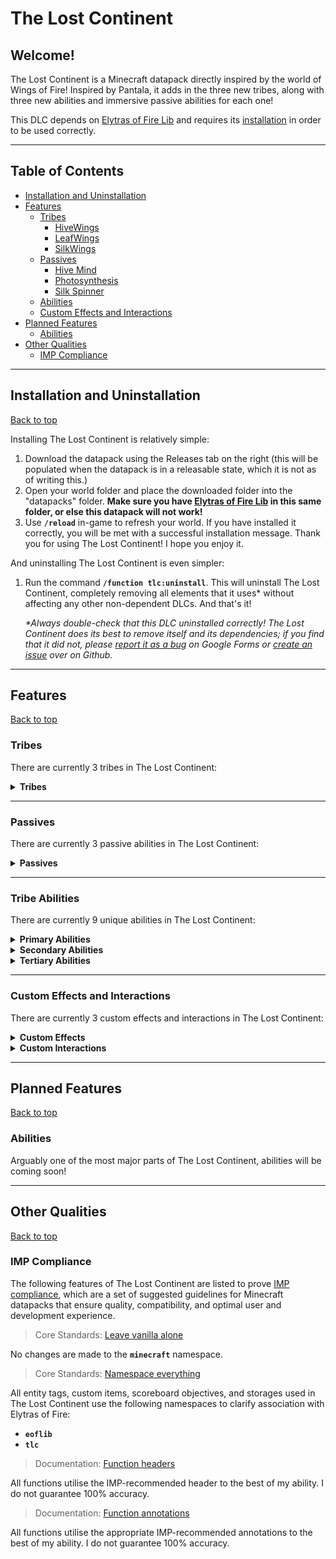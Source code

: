 # The Lost Continent

## Welcome!

The Lost Continent is a Minecraft datapack directly inspired by the world of Wings of Fire! Inspired by Pantala, it adds in the three new tribes, along with three new abilities and immersive passive abilities for each one!

This DLC depends on [Elytras of Fire Lib](https://github.com/iHeronGH/Elytras-of-Fire-Lib) and requires its [installation](#installation-and-uninstallation) in order to be used correctly.

---

## Table of Contents

- [Installation and Uninstallation](#installation-and-uninstallation)
- [Features](#features)
  - [Tribes](#tribes)
    - [HiveWings](#hivewings)
    - [LeafWings](#leafwings)
    - [SilkWings](#silkwings)
  - [Passives](#passives)
    - [Hive Mind](#hive-mind)
    - [Photosynthesis](#photosynthesis)
    - [Silk Spinner](#silk-spinner)
  - [Abilities](#tribe-abilities)
  - [Custom Effects and Interactions](#custom-effects-and-interactions)
- [Planned Features](#planned-features)
  - [Abilities](#abilities)
- [Other Qualities](#other-qualities)
  - [IMP Compliance](#imp-compliance)

---

## Installation and Uninstallation

[Back to top](#)

Installing The Lost Continent is relatively simple:

1. Download the datapack using the Releases tab on the right (this will be populated when the datapack is in a releasable state, which it is not as of writing this.)
2. Open your world folder and place the downloaded folder into the "datapacks" folder. **Make sure you have [Elytras of Fire Lib](https://github.com/iHeronGH/Elytras-of-Fire-Lib/releases) in this same folder, or else this datapack will not work!**
3. Use **`/reload`** in-game to refresh your world. If you have installed it correctly, you will be met with a successful installation message. Thank you for using The Lost Continent! I hope you enjoy it.

And uninstalling The Lost Continent is even simpler:

1. Run the command **`/function tlc:uninstall`**. This will uninstall The Lost Continent, completely removing all elements that it uses\* without affecting any other non-dependent DLCs. And that's it!

    *\*Always double-check that this DLC uninstalled correctly! The Lost Continent does its best to remove itself and its dependencies; if you find that it did not, please [report it as a bug](https://docs.google.com/forms/d/e/1FAIpQLSfm4wEvcERhBCxIhuzV7Gi4yX_sYCBn8zpUE2acBfyOEFW7OA/viewform?usp=sf_link) on Google Forms or [create an issue](https://github.com/iHeronGH/The-Lost-Continent/issues) over on Github.*

---

## Features

[Back to top](#)

### Tribes

There are currently 3 tribes in The Lost Continent:

<details>

**<summary> Tribes </summary>**

[Back to top](#)

#### HiveWings

> *"The HiveWings are a cooperative bunch, able to work together in unison to accomplish great things. Between the wicked stingers they wield and the foul stench they can weaponize, even alone they are ferocious combatants, but together they are unstoppable."*
> *\- C*

Passive Abilities: [Hive Mind](#hive-mind)<br>
Primary Ability: [Acid Spray](#tribe-abilities)<br>
Secondary Ability: [Hive Mind](#tribe-abilities)<br>
Tertiary Ability: [Sting Strike](#tribe-abilities)

#### LeafWings

> *"The LeafWings are the epitome of adaptation. Having lost their forest homes to a savage war, they've honed their affinity for nature over thousands of years in the form of Leafspeak, and by using this they can converse with and command flora to uncanny degrees."*
> *\- C*

Passive Abilities: [Photosynthesis](#photosynthesis)<br>
Primary Ability: [Fury Shift](#tribe-abilities)<br>
Secondary Ability: [Leafspeak](#tribe-abilities)<br>
Tertiary Ability: [Venom Aura](#tribe-abilities)

#### SilkWings

> *"The SilkWings are a deceptively passive tribe. Able to produce silk stronger than nearly any other material known to dragonkind, they use this to ensnare prey and opponents alike. Angering a SilkWing takes guts, time... and a lot of stupidity."*
> *\- C*

Passive Abilities: [Silk Spinner](#silk-spinner)<br>
Primary Ability: [Silk Shot](#tribe-abilities)<br>
Secondary Ability: [Sense](#tribe-abilities)<br>
Tertiary Ability: [Webbing](#tribe-abilities)

</details>

---

### Passives

There are currently 3 passive abilities in The Lost Continent:

<details>

**<summary> Passives </summary>**

[Back to top](#)

#### Hive Mind

Hive Mind is a [HiveWing](#hivewings) passive ability. It gives varying effects depending on how many other HiveWings are around the user.

| Level |     Activation     |              Effect             | Charge Duration | Cooldown |
|:-----:|:------------------:|:-------------------------------:|:---------------:|:--------:|
|   1   |  2 nearby HiveWing |           Speed 1 (1s)          | --- | --- |
|   2   | 3 nearby HiveWings |           Speed 2 (1s)          | --- | --- |
|   3   | 4 nearby HiveWings | Speed 2 (1s)<br>Strength 1 (1s) | --- | --- |

#### Photosynthesis

Photosynthesis is a [LeafWing](#leafwings) passive ability. It gives variable levels of Regeneration depending on the time of day.

| Level |                     Activation                     |        Effect       | Charge Duration | Cooldown |
|:-----:|:--------------------------------------------------:|:-------------------:|:---------------:|:--------:|
|   1   |    Time is between dawn (24000) and dusk (12000)   | Regeneration 1 (2s) | --- |    20s   |
|   2   | Time is between sunrise (21600) and sunset (14400) | Regeneration 2 (3s) | --- |    20s   |

#### Silk Spinner

Silk Spinner is a [SilkWing](#silkwings) passive ability. It changes the effects of some abilities depending on its level of charge, and can have its charge rate increased by different means.

| Level |          Activation         | Effect | Charge Duration | Cooldown |
|:-----:|:---------------------------:|:------:|:---------------:|:--------:|
|   1   | None; automatically charges | Silk Shot becomes Silk Snipe, shooting a straight line of silk |        3s       | --- |
|   2   | None; automatically charges | Silk Shot becomes Silk Snipe, shooting a straight line of silk |        4s       | --- |
|   3   | None; automatically charges | Silk Shot becomes Silk Snipe, shooting a straight line of silk |       5s      | --- |
|   4   | None; automatically charges | Silk Shot becomes Silk Burst, blasting three arcing lines of silk |       6s      | --- |
|   5   | None; automatically charges | Silk Shot becomes Silk Burst, blasting three arcing lines of silk |        6s       | --- |

</details>

---

### Tribe Abilities

There are currently 9 unique abilities in The Lost Continent:

<details>

**<summary> Primary Abilities </summary>**

[Back to top](#)

|    Ability   |          Tribes         | Cooldown |      Activation     | Self Effects | Enemy Effects |
|:------------:|:-----------------------:|:--------:|:-------------------:|:------------:|:-------------:|
|  Acid Spray  | [HiveWings](#hivewings) |    10s   | Sneak + Right-click | --- | Wither 3 (2s)<br>Nausea 1 (8s) |
|  Fury Shift  | [LeafWings](#leafwings) |    10s   | Sneak + Right-click | --- | **Poison Dart Mode:**<br>Poison 2 (3s)<br><br>**Sap Sling Mode:**<br>Slowness 3 (4s)<br>Weakness 1 (4s) |
|  Fury Shift  | [LeafWings](#leafwings) | --- | Right-click | Toggles between Poison Dart mode and Sap Sling mode | --- |
|   Silk Shot  | [SilkWings](#silkwings) |    10s   | Sneak + Right-click | Consumes 3 charges of Silk Spinner | **Silk Snipe:**<br>Slowness 3 (4s)<br>Mining Fatigue 1 (4s)<br><br>**Silk Burst:**<br>Slowness 3 (4s)<br>Mining Fatigue 2 (4s) |

</details>

<details>

**<summary> Secondary Abilities </summary>**

[Back to top](#)

|  Ability  |          Tribes         |  Cooldown |  Activation | Self Effects | Enemy Effects |
|:---------:|:-----------------------:|:---------:|:-----------:|:------------:|:-------------:|
| Hive Mind | [HiveWings](#hivewings) |    24s    | Right-click | Strength 2 (6s)<br><br>**[Hive Mind](#hive-mind) 1:**<br>Speed 2 (6s)<br><br>**[Hive Mind](#hive-mind) 2:**<br>Speed 3 (6s)<br><br>**[Hive Mind](#hive-mind) 3:**<br>Speed 3 (6s)<br>Nearby HiveWings gain Strength 2 (6s) | --- |
| Leafspeak | [LeafWings](#leafwings) |    24s    | Right-click | Resistance 1 (6s) | Summons 3 Poison Points randomly placed within a short radius, each lasting for 8 seconds |
|   Sense   | [SilkWings](#silkwings) |    ---    |     Hold    | Creates aural and visual indicators detecting nearby enemies, growing in frequency with proximity | --- |

</details>

<details>

**<summary> Tertiary Abilities </summary>**

[Back to top](#)

|    Ability   |          Tribes         |  Cooldown | Activation | Self Effects | Enemy Effects |
|:------------:|:-----------------------:|:---------:|:----------:|:------------:|:-------------:|
| Sting Strike | [HiveWings](#hivewings) |    ---    |    Melee   | --- | --- |
|  Venom Aura  | [LeafWings](#leafwings) |    12s    |    Melee   | --- | --- |
|    Webbing   | [SilkWings](#silkwings) |    12s    |    Melee   | --- | Slowness 3 (6s)<br>[Entangled](#entangled) (6s) |
|    Webbing   | [SilkWings](#silkwings) |    ---    |     Hold   | Silk Spinner charges 33% faster | --- |

</details>

---

### Custom Effects and Interactions

There are currently 3 custom effects and interactions in The Lost Continent:

<details>

**<summary> Custom Effects </summary>**

[Back to top](#)

#### Entangled

Entangled is a custom effect that forces those affected by it to leave a path of [Web Trails](#web-trails).

|            Ability            | Level |             Interaction            |
|:-----------------------------:|:-----:|:----------------------------------:|
| [Webbing](#tribe-abilities) | 1 | Applies Entangled (6s) |

</details>

<details>

**<summary> Custom Interactions </summary>**

[Back to top](#)

#### Web Trails

Web Trails are small blobs of silk left behind by those affected by Entangled. While most tribes caught in them will be negatively affected, SilkWings can use these webs to gain special buffs.

|            Tribe            |             Interaction            |
|:-----------------------------:|:----------------------------------:|
| Non-SilkWings | **When in a Web Trail:**<br>Slowness 2 (3s) |
| SilkWings | **When in a Web Trail:**<br>Speed 3 (3s)<br>Silk Spinner charges 20% faster |

#### Poison Points

Poison Points are decently-sized pools of toxins that inflict nasty effects on those who wander into them.

|            Tribe            |             Interaction            |
|:-----------------------------:|:----------------------------------:|
| Non-LeafWings | **When in a Poison Point:**<br>Poison 4 (2s)<br>Slowness 2 (2s) |

</details>

---

## Planned Features

[Back to top](#)

### Abilities

Arguably one of the most major parts of The Lost Continent, abilities will be coming soon!

---

## Other Qualities

[Back to top](#)

### IMP Compliance

The following features of The Lost Continent are listed to prove [IMP compliance](https://github.com/Arcensoth/imp-spec), which are a set of suggested guidelines for Minecraft datapacks that ensure quality, compatibility, and optimal user and development experience.

> Core Standards: [Leave vanilla alone](https://github.com/Arcensoth/imp-spec/blob/master/docs/imp_core.md#1-leave-vanilla-alone)

No changes are made to the **`minecraft`** namespace.

> Core Standards: [Namespace everything](https://github.com/Arcensoth/imp-spec/blob/master/docs/imp_core.md#2-namespace-everything)

All entity tags, custom items, scoreboard objectives, and storages used in The Lost Continent use the following namespaces to clarify association with Elytras of Fire:

- **`eoflib`**
- **`tlc`**

> Documentation: [Function headers](https://github.com/Arcensoth/imp-spec/blob/master/docs/imp_doc.md#function-headers)

All functions utilise the IMP-recommended header to the best of my ability. I do not guarantee 100% accuracy.

> Documentation: [Function annotations](https://github.com/Arcensoth/imp-spec/blob/master/docs/imp_doc.md#function-annotations)

All functions utilise the appropriate IMP-recommended annotations to the best of my ability. I do not guarantee 100% accuracy.
